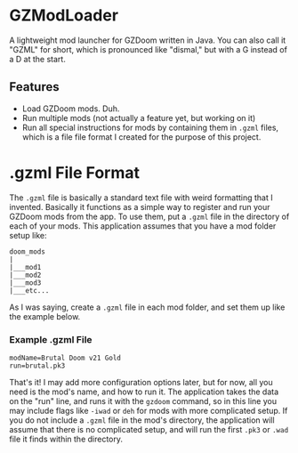 # GZModLoader
A lightweight mod launcher for GZDoom written in Java. You can also call it "GZML" for short, which is pronounced like "dismal," but with a G instead of a D at the start.

## Features

- Load GZDoom mods. Duh.
- Run multiple mods (not actually a feature yet, but working on it)
- Run all special instructions for mods by containing them in `.gzml` files, which is a file file format I created for the purpose of this project.


# .gzml File Format

The `.gzml` file is basically a standard text file with weird formatting that I invented. Basically it functions as a simple way to register and run your GZDoom mods from the app. To use them, put a `.gzml` file in the directory of each of your mods. This application assumes that you have a mod folder setup like:

```
doom_mods
|
|___mod1
|___mod2
|___mod3
|___etc...
```

As I was saying, create a `.gzml` file in each mod folder, and set them up like the example below.

### Example .gzml File

```
modName=Brutal Doom v21 Gold
run=brutal.pk3
```

That's it! I may add more configuration options later, but for now, all you need is the mod's name, and how to run it. The application takes the data on the "run" line, and runs it with the `gzdoom` command, so in this line you may include flags like `-iwad` or `deh` for mods with more complicated setup. If you do not include a `.gzml` file in the mod's directory, the application will assume that there is no complicated setup, and will run the first `.pk3` or `.wad` file it finds within the directory.
